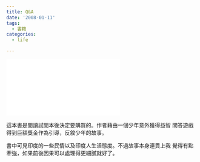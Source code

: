 ```yaml
---
title: Q&A
date: '2008-01-11'
tags:
  - 書籍
categories:
  - life

---
```

[![Q&A的圖像](images/0.php?type=4&item_id=018f40c718f19bf705&time=0 "更多關於Q&A")](http://www.anobii.com/books/018f40c718f19bf705/ "更多關於Q&A")  
  
  
這本書是閱讀試閱本後決定要購買的。作者藉由一個少年意外獲得益智 問答遊戲得到巨額獎金作為引導，反敘少年的故事。  
  
書中可見印度的一些民情以及印度人生活態度。不過故事本身連貫上我 覺得有點牽強，如果前後因果可以處理得更細膩就好了。